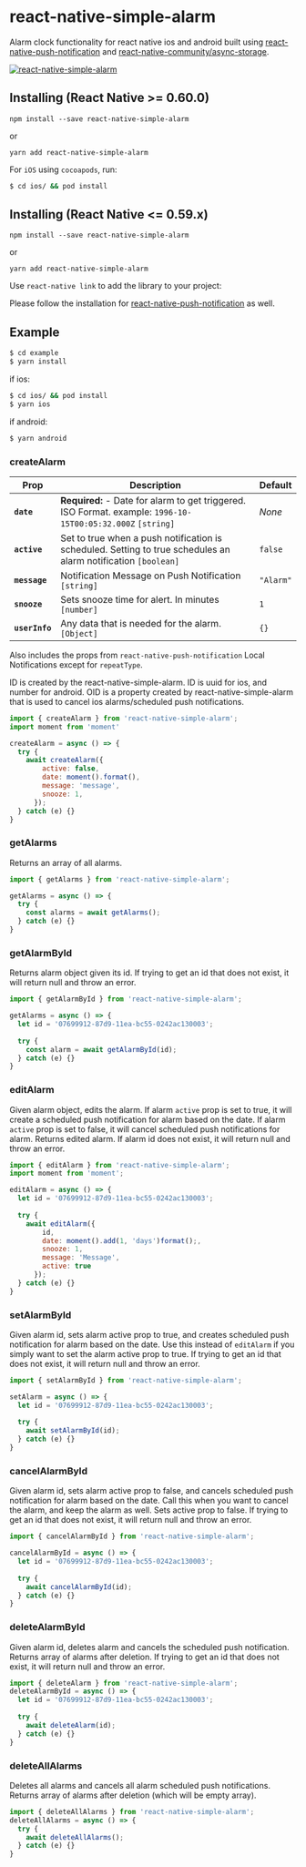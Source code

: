# react-native-simple-alarm
Alarm clock functionality for react native ios and android built using [react-native-push-notification](https://github.com/zo0r/react-native-push-notification) and [react-native-community/async-storage](https://github.com/react-native-community/async-storage).

[![react-native-simple-alarm](https://img.youtube.com/vi/o-hzzAwon2zPQ/0.jpg)](https://www.youtube.com/watch?v=hzzAwon2zPQ "react-native-simple-alarm")

## Installing (React Native >= 0.60.0)

`npm install --save react-native-simple-alarm`

or

`yarn add react-native-simple-alarm`

For `iOS` using `cocoapods`, run:

```bash
$ cd ios/ && pod install
```

## Installing (React Native <= 0.59.x)

`npm install --save react-native-simple-alarm`

or

`yarn add react-native-simple-alarm`

Use `react-native link` to add the library to your project:

Please follow the installation for [react-native-push-notification](https://github.com/zo0r/react-native-push-notification) as well.

## Example
```bash
$ cd example
$ yarn install
```
if ios: 
```bash
$ cd ios/ && pod install
$ yarn ios
```

if android: 
```bash
$ yarn android
```

### createAlarm 

| Prop           | Description                                                                                                                                                                                                                                                                     | Default                                                                                                             |
| -------------- | ------------------------------------------------------------------------------------------------------------------------------------------------------------------------------------------------------------------------------------------------------------------------------- | ------------------------------------------------------------------------------------------------------------------- |
| **`date`**   | **Required:** - Date for alarm to get triggered. ISO Format. example: `1996-10-15T00:05:32.000Z` `[string]` | _None_                                                                                                              |
| **`active`**    | Set to true when a push notification is scheduled. Setting to true schedules an alarm notification `[boolean]`                                                                                                                                             | `false` |
| **`message`**     |Notification Message on Push Notification `[string]`                                                                                                                                                                                                             | `"Alarm"`                                                                                                              |
| **`snooze`** | Sets snooze time for alert. In minutes `[number]`                                                                                                                                          | `1`                                                                                                             |
| **`userInfo`** | Any data that is needed for the alarm. `[Object]`                                                                                                                                          | `{}`                                                                                                             |

Also includes the props from `react-native-push-notification` Local Notifications except for `repeatType`.

 ID is created by the react-native-simple-alarm. 
 ID is uuid for ios, and number for android. 
OID is a property created by react-native-simple-alarm that is used to cancel ios alarms/scheduled push notifications.
 
```jsx
import { createAlarm } from 'react-native-simple-alarm';
import moment from 'moment'

createAlarm = async () => {
  try {
    await createAlarm({
        active: false,
        date: moment().format(),
        message: 'message',
        snooze: 1,
      });
  } catch (e) {}
}
```

### getAlarms
Returns an array of all alarms.
```jsx
import { getAlarms } from 'react-native-simple-alarm';

getAlarms = async () => {
  try {
    const alarms = await getAlarms();
  } catch (e) {}
}
```

### getAlarmById
Returns alarm object given its id. If trying to get an id that does not exist, it will return null and throw an error.

```jsx
import { getAlarmById } from 'react-native-simple-alarm';

getAlarms = async () => {
  let id = '07699912-87d9-11ea-bc55-0242ac130003';
  
  try {
    const alarm = await getAlarmById(id);
  } catch (e) {}
}
```

### editAlarm
Given alarm object, edits the alarm. If alarm `active` prop is set to true, it will create a scheduled push notification for alarm based on the date. If alarm `active` prop is set to false, it will cancel scheduled push notifications for alarm. Returns edited alarm. If alarm id does not exist, it will return null and throw an error. 

```jsx
import { editAlarm } from 'react-native-simple-alarm';
import moment from 'moment';

editAlarm = async () => {
  let id = '07699912-87d9-11ea-bc55-0242ac130003';
  
  try {
    await editAlarm({
        id,
        date: moment().add(1, 'days')format();,
        snooze: 1,
        message: 'Message',
        active: true
      });
  } catch (e) {}
}
```

### setAlarmById
Given alarm id, sets alarm active prop to true, and creates scheduled push notification for alarm based on the date. Use this instead of `editAlarm` if you simply want to set the alarm active prop to true. If trying to get an id that does not exist, it will return null and throw an error. 

```jsx
import { setAlarmById } from 'react-native-simple-alarm';

setAlarm = async () => {
  let id = '07699912-87d9-11ea-bc55-0242ac130003';
  
  try {
    await setAlarmById(id);
  } catch (e) {}
}
```

### cancelAlarmById
Given alarm id, sets alarm active prop to false, and cancels scheduled push notification for alarm based on the date. Call this when you want to cancel the alarm, and keep the alarm as well. Sets active prop to false. If trying to get an id that does not exist, it will return null and throw an error. 

```jsx
import { cancelAlarmById } from 'react-native-simple-alarm';

cancelAlarmById = async () => {
  let id = '07699912-87d9-11ea-bc55-0242ac130003';
  
  try {
    await cancelAlarmById(id);
  } catch (e) {}
}
```

### deleteAlarmById
Given alarm id, deletes alarm and cancels the scheduled push notification. Returns array of alarms after deletion. If trying to get an id that does not exist, it will return null and throw an error. 

```jsx
import { deleteAlarm } from 'react-native-simple-alarm';
deleteAlarmById = async () => {
  let id = '07699912-87d9-11ea-bc55-0242ac130003';
  
  try {
    await deleteAlarm(id);
  } catch (e) {}
}
```

### deleteAllAlarms
Deletes all alarms and cancels all alarm scheduled push notifications. Returns array of alarms after deletion (which will be empty array).

```jsx
import { deleteAllAlarms } from 'react-native-simple-alarm';
deleteAllAlarms = async () => {
  try {
    await deleteAllAlarms();
  } catch (e) {}
}
```